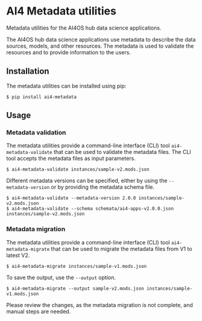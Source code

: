 # AI4 Metadata utilities

Metadata utilities for the AI4OS hub data science applications.

The AI4OS hub data science applications use metadata to describe the data
sources, models, and other resources. The metadata is used to validate the
resources and to provide information to the users.

## Installation

The metadata utilities can be installed using pip:

    $ pip install ai4-metadata

## Usage

### Metadata validation

The metadata utilities provide a command-line interface (CLI) tool
`ai4-metadata-validate` that can be used to validate the metadata files. The
CLI tool accepts the metadata files as input parameters.

    $ ai4-metadata-validate instances/sample-v2.mods.json

Different metadata versions can be specified, either by using the
`--metadata-version` or by providing the metadata schema file.

    $ ai4-metadata-validate --metadata-version 2.0.0 instances/sample-v2.mods.json
    $ ai4-metadata-validate --schema schemata/ai4-apps-v2.0.0.json instances/sample-v2.mods.json

### Metadata migration

The metadata utilities provide a command-line interface (CLI) tool
`ai4-metadata-migrate` that can be used to migrate the metadata files from V1
to latest V2.

    $ ai4-metadata-migrate instances/sample-v1.mods.json

To save the output, use the `--output` option.

    $ ai4-metadata-migrate --output sample-v2.mods.json instances/sample-v1.mods.json

Please review the changes, as the metadata migration is not complete, and
manual steps are needed.
